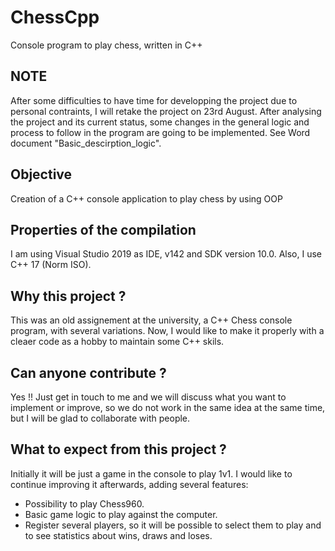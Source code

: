 # ChessCpp
Console program to play chess, written in C++

## NOTE
After some difficulties to have time for developping the project due to personal contraints, I will retake the project on 23rd August.
After analysing the project and its current status, some changes in the general logic and process to follow in the program are going to be implemented. See Word document "Basic_descirption_logic".

## Objective
Creation of a C++ console application to play chess by using OOP


## Properties of the compilation
I am using Visual Studio 2019 as IDE, v142 and SDK version 10.0.
Also, I use C++ 17 (Norm ISO).


## Why this project ?
This was an old assignement at the university, a C++ Chess console program, with several variations. Now, I would like to make it properly with a cleaer code as a hobby to maintain some C++ skils.


## Can anyone contribute ?
Yes !! Just get in touch to me and we will discuss what you want to implement or improve, so we do not work in the same idea at the same time, but I will be glad to collaborate with people.


## What to expect from this project ?
Initially it will be just a game in the console to play 1v1. I would like to continue improving it afterwards, adding several features:
  - Possibility to play Chess960.
  - Basic game logic to play against the computer.
  - Register several players, so it will be possible to select them to play and to see statistics about wins, draws and loses.
